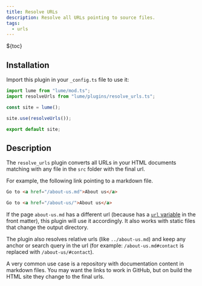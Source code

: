 ```yaml
---
title: Resolve URLs
description: Resolve all URLs pointing to source files.
tags:
  - urls
---
```


${toc}

## Installation

Import this plugin in your `_config.ts` file to use it:

```js
import lume from "lume/mod.ts";
import resolveUrls from "lume/plugins/resolve_urls.ts";

const site = lume();

site.use(resolveUrls());

export default site;
```

## Description

The `resolve_urls` plugin converts all URLs in your HTML documents matching with
any file in the `src` folder with the final url.

For example, the following link pointing to a markdown file.

<lume-code>

```html {title="Input"}
Go to <a href="/about-us.md">About us</a>
```

```html {title="Output"}
Go to <a href="/about-us/">About us</a>
```

</lume-code>

If the page `about-us.md` has a different url (because has a
[`url` variable](../creating-pages/urls.md#the-url-variable) in the front
matter), this plugin will use it accordingly. It also works with static files
that change the output directory.

The plugin also resolves relative urls (like `../about-us.md`) and keep any
anchor or search query in the url (for example: `/about-us.md#contact` is
replaced with `/about-us/#contact`).

A very common use case is a repository with documentation content in markdown
files. You may want the links to work in GitHub, but on build the HTML site they
change to the final urls.
